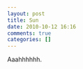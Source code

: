 ```yaml
---
layout: post
title: Sun
date: 2010-10-12 16:16
comments: true
categories: []
---
```

<div class='posterous_autopost'>Aaahhhhhh.</div>
